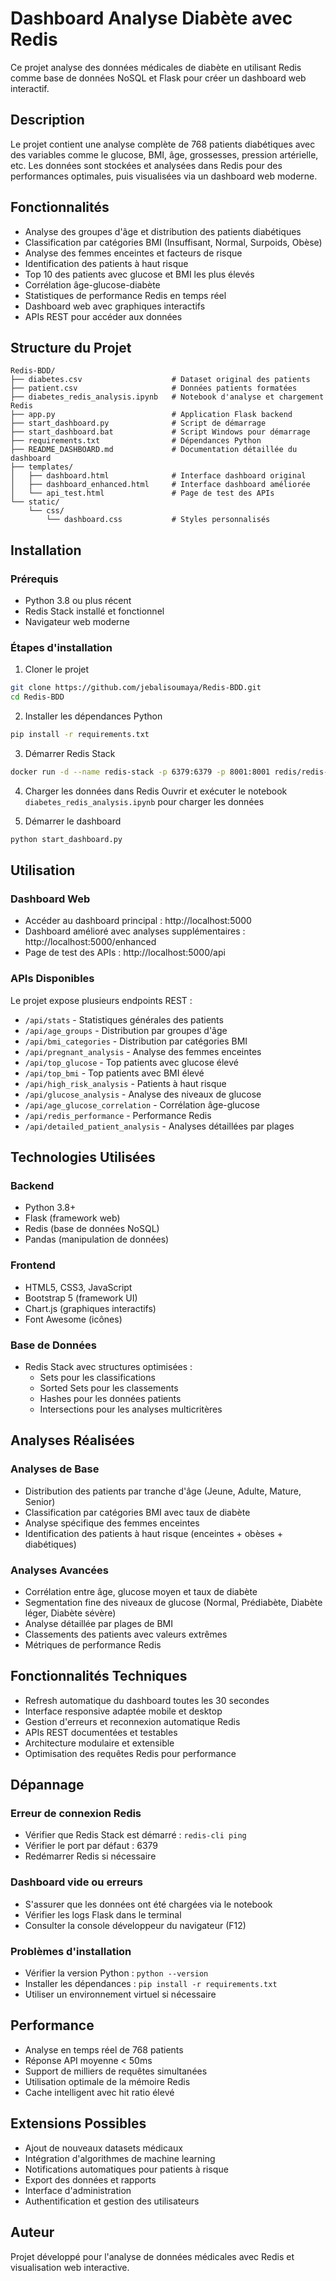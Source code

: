 # Dashboard Analyse Diabète avec Redis

Ce projet analyse des données médicales de diabète en utilisant Redis comme base de données NoSQL et Flask pour créer un dashboard web interactif.

## Description

Le projet contient une analyse complète de 768 patients diabétiques avec des variables comme le glucose, BMI, âge, grossesses, pression artérielle, etc. Les données sont stockées et analysées dans Redis pour des performances optimales, puis visualisées via un dashboard web moderne.

## Fonctionnalités

- Analyse des groupes d'âge et distribution des patients diabétiques
- Classification par catégories BMI (Insuffisant, Normal, Surpoids, Obèse)
- Analyse des femmes enceintes et facteurs de risque
- Identification des patients à haut risque
- Top 10 des patients avec glucose et BMI les plus élevés
- Corrélation âge-glucose-diabète
- Statistiques de performance Redis en temps réel
- Dashboard web avec graphiques interactifs
- APIs REST pour accéder aux données

## Structure du Projet

```
Redis-BDD/
├── diabetes.csv                    # Dataset original des patients
├── patient.csv                     # Données patients formatées
├── diabetes_redis_analysis.ipynb   # Notebook d'analyse et chargement Redis
├── app.py                          # Application Flask backend
├── start_dashboard.py              # Script de démarrage
├── start_dashboard.bat             # Script Windows pour démarrage
├── requirements.txt                # Dépendances Python
├── README_DASHBOARD.md             # Documentation détaillée du dashboard
├── templates/
│   ├── dashboard.html              # Interface dashboard original
│   ├── dashboard_enhanced.html     # Interface dashboard améliorée
│   └── api_test.html               # Page de test des APIs
└── static/
    └── css/
        └── dashboard.css           # Styles personnalisés
```

## Installation

### Prérequis
- Python 3.8 ou plus récent
- Redis Stack installé et fonctionnel
- Navigateur web moderne

### Étapes d'installation

1. Cloner le projet
```bash
git clone https://github.com/jebalisoumaya/Redis-BDD.git
cd Redis-BDD
```

2. Installer les dépendances Python
```bash
pip install -r requirements.txt
```

3. Démarrer Redis Stack
```bash
docker run -d --name redis-stack -p 6379:6379 -p 8001:8001 redis/redis-stack:latest

```

4. Charger les données dans Redis
Ouvrir et exécuter le notebook `diabetes_redis_analysis.ipynb` pour charger les données

5. Démarrer le dashboard
```bash
python start_dashboard.py
```

## Utilisation

### Dashboard Web
- Accéder au dashboard principal : http://localhost:5000
- Dashboard amélioré avec analyses supplémentaires : http://localhost:5000/enhanced
- Page de test des APIs : http://localhost:5000/api

### APIs Disponibles

Le projet expose plusieurs endpoints REST :

- `/api/stats` - Statistiques générales des patients
- `/api/age_groups` - Distribution par groupes d'âge
- `/api/bmi_categories` - Distribution par catégories BMI
- `/api/pregnant_analysis` - Analyse des femmes enceintes
- `/api/top_glucose` - Top patients avec glucose élevé
- `/api/top_bmi` - Top patients avec BMI élevé
- `/api/high_risk_analysis` - Patients à haut risque
- `/api/glucose_analysis` - Analyse des niveaux de glucose
- `/api/age_glucose_correlation` - Corrélation âge-glucose
- `/api/redis_performance` - Performance Redis
- `/api/detailed_patient_analysis` - Analyses détaillées par plages

## Technologies Utilisées

### Backend
- Python 3.8+
- Flask (framework web)
- Redis (base de données NoSQL)
- Pandas (manipulation de données)

### Frontend
- HTML5, CSS3, JavaScript
- Bootstrap 5 (framework UI)
- Chart.js (graphiques interactifs)
- Font Awesome (icônes)

### Base de Données
- Redis Stack avec structures optimisées :
  - Sets pour les classifications
  - Sorted Sets pour les classements
  - Hashes pour les données patients
  - Intersections pour les analyses multicritères

## Analyses Réalisées

### Analyses de Base
- Distribution des patients par tranche d'âge (Jeune, Adulte, Mature, Senior)
- Classification par catégories BMI avec taux de diabète
- Analyse spécifique des femmes enceintes
- Identification des patients à haut risque (enceintes + obèses + diabétiques)

### Analyses Avancées
- Corrélation entre âge, glucose moyen et taux de diabète
- Segmentation fine des niveaux de glucose (Normal, Prédiabète, Diabète léger, Diabète sévère)
- Analyse détaillée par plages de BMI
- Classements des patients avec valeurs extrêmes
- Métriques de performance Redis

## Fonctionnalités Techniques

- Refresh automatique du dashboard toutes les 30 secondes
- Interface responsive adaptée mobile et desktop
- Gestion d'erreurs et reconnexion automatique Redis
- APIs REST documentées et testables
- Architecture modulaire et extensible
- Optimisation des requêtes Redis pour performance

## Dépannage

### Erreur de connexion Redis
- Vérifier que Redis Stack est démarré : `redis-cli ping`
- Vérifier le port par défaut : 6379
- Redémarrer Redis si nécessaire

### Dashboard vide ou erreurs
- S'assurer que les données ont été chargées via le notebook
- Vérifier les logs Flask dans le terminal
- Consulter la console développeur du navigateur (F12)

### Problèmes d'installation
- Vérifier la version Python : `python --version`
- Installer les dépendances : `pip install -r requirements.txt`
- Utiliser un environnement virtuel si nécessaire

## Performance

- Analyse en temps réel de 768 patients
- Réponse API moyenne < 50ms
- Support de milliers de requêtes simultanées
- Utilisation optimale de la mémoire Redis
- Cache intelligent avec hit ratio élevé

## Extensions Possibles

- Ajout de nouveaux datasets médicaux
- Intégration d'algorithmes de machine learning
- Notifications automatiques pour patients à risque
- Export des données et rapports
- Interface d'administration
- Authentification et gestion des utilisateurs

## Auteur

Projet développé pour l'analyse de données médicales avec Redis et visualisation web interactive.
